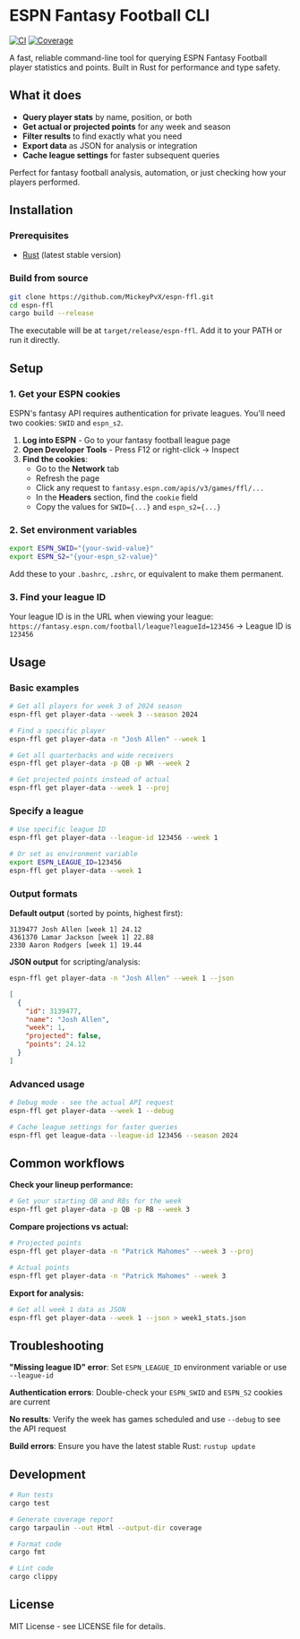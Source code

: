 # ESPN Fantasy Football CLI

[![CI](https://github.com/MickeyPvX/espn-ffl/workflows/CI/badge.svg)](https://github.com/MickeyPvX/espn-ffl/actions/workflows/ci.yml)
[![Coverage](https://img.shields.io/endpoint?url=https://MickeyPvX.github.io/espn-ffl/badges/coverage.json)](https://github.com/MickeyPvX/espn-ffl/actions/workflows/coverage.yml)

A fast, reliable command-line tool for querying ESPN Fantasy Football player statistics and points. Built in Rust for performance and type safety.

## What it does

- **Query player stats** by name, position, or both
- **Get actual or projected points** for any week and season
- **Filter results** to find exactly what you need
- **Export data** as JSON for analysis or integration
- **Cache league settings** for faster subsequent queries

Perfect for fantasy football analysis, automation, or just checking how your players performed.

## Installation

### Prerequisites

- [Rust](https://rustup.rs/) (latest stable version)

### Build from source

```bash
git clone https://github.com/MickeyPvX/espn-ffl.git
cd espn-ffl
cargo build --release
```

The executable will be at `target/release/espn-ffl`. Add it to your PATH or run it directly.

## Setup

### 1. Get your ESPN cookies

ESPN's fantasy API requires authentication for private leagues. You'll need two cookies: `SWID` and `espn_s2`.

1. **Log into ESPN** - Go to your fantasy football league page
2. **Open Developer Tools** - Press F12 or right-click → Inspect
3. **Find the cookies**:
   - Go to the **Network** tab
   - Refresh the page
   - Click any request to `fantasy.espn.com/apis/v3/games/ffl/...`
   - In the **Headers** section, find the `cookie` field
   - Copy the values for `SWID={...}` and `espn_s2={...}`

### 2. Set environment variables

```bash
export ESPN_SWID="{your-swid-value}"
export ESPN_S2="{your-espn_s2-value}"
```

Add these to your `.bashrc`, `.zshrc`, or equivalent to make them permanent.

### 3. Find your league ID

Your league ID is in the URL when viewing your league:
`https://fantasy.espn.com/football/league?leagueId=123456` → League ID is `123456`

## Usage

### Basic examples

```bash
# Get all players for week 3 of 2024 season
espn-ffl get player-data --week 3 --season 2024

# Find a specific player
espn-ffl get player-data -n "Josh Allen" --week 1

# Get all quarterbacks and wide receivers
espn-ffl get player-data -p QB -p WR --week 2

# Get projected points instead of actual
espn-ffl get player-data --week 1 --proj
```

### Specify a league

```bash
# Use specific league ID
espn-ffl get player-data --league-id 123456 --week 1

# Or set as environment variable
export ESPN_LEAGUE_ID=123456
espn-ffl get player-data --week 1
```

### Output formats

**Default output** (sorted by points, highest first):

```text
3139477 Josh Allen [week 1] 24.12
4361370 Lamar Jackson [week 1] 22.88
2330 Aaron Rodgers [week 1] 19.44
```

**JSON output** for scripting/analysis:

```bash
espn-ffl get player-data -n "Josh Allen" --week 1 --json
```

```json
[
  {
    "id": 3139477,
    "name": "Josh Allen",
    "week": 1,
    "projected": false,
    "points": 24.12
  }
]
```

### Advanced usage

```bash
# Debug mode - see the actual API request
espn-ffl get player-data --week 1 --debug

# Cache league settings for faster queries
espn-ffl get league-data --league-id 123456 --season 2024
```

## Common workflows

**Check your lineup performance:**

```bash
# Get your starting QB and RBs for the week
espn-ffl get player-data -p QB -p RB --week 3
```

**Compare projections vs actual:**

```bash
# Projected points
espn-ffl get player-data -n "Patrick Mahomes" --week 3 --proj

# Actual points
espn-ffl get player-data -n "Patrick Mahomes" --week 3
```

**Export for analysis:**

```bash
# Get all week 1 data as JSON
espn-ffl get player-data --week 1 --json > week1_stats.json
```

## Troubleshooting

**"Missing league ID" error**: Set `ESPN_LEAGUE_ID` environment variable or use `--league-id`

**Authentication errors**: Double-check your `ESPN_SWID` and `ESPN_S2` cookies are current

**No results**: Verify the week has games scheduled and use `--debug` to see the API request

**Build errors**: Ensure you have the latest stable Rust: `rustup update`

## Development

```bash
# Run tests
cargo test

# Generate coverage report
cargo tarpaulin --out Html --output-dir coverage

# Format code
cargo fmt

# Lint code
cargo clippy
```

## License

MIT License - see LICENSE file for details.
